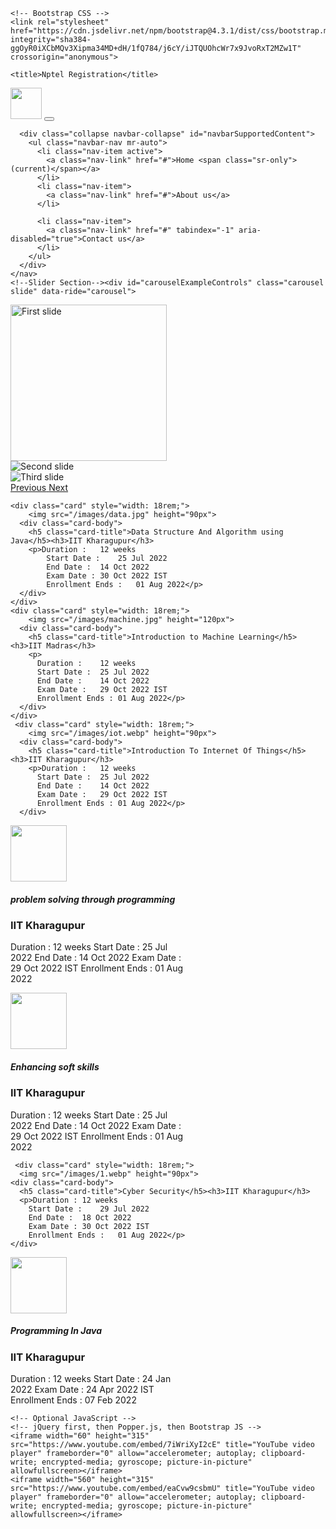 
<!doctype html>
<html lang="en">
  <head>
    <!-- Required meta tags -->
    <meta charset="utf-8">
    <meta name="viewport" content="width=device-width, initial-scale=1, shrink-to-fit=no">

    <!-- Bootstrap CSS -->
    <link rel="stylesheet" href="https://cdn.jsdelivr.net/npm/bootstrap@4.3.1/dist/css/bootstrap.min.css" integrity="sha384-ggOyR0iXCbMQv3Xipma34MD+dH/1fQ784/j6cY/iJTQUOhcWr7x9JvoRxT2MZw1T" crossorigin="anonymous">

    <title>Nptel Registration</title>
  </head>
  <body>
    <nav class="navbar navbar-expand-lg navbar-dark bg-primary">
      <a class="navbar-brand" href="#"><img src="/images/logo.png" height="50px"></a>
      <button class="navbar-toggler" type="button" data-toggle="collapse" data-target="#navbarSupportedContent" aria-controls="navbarSupportedContent" aria-expanded="false" aria-label="Toggle navigation">
        <span class="navbar-toggler-icon"></span>
      </button>
    
      <div class="collapse navbar-collapse" id="navbarSupportedContent">
        <ul class="navbar-nav mr-auto">
          <li class="nav-item active">
            <a class="nav-link" href="#">Home <span class="sr-only">(current)</span></a>
          </li>
          <li class="nav-item">
            <a class="nav-link" href="#">About us</a>
          </li>
          
          <li class="nav-item">
            <a class="nav-link" href="#" tabindex="-1" aria-disabled="true">Contact us</a>
          </li>
        </ul>
      </div>
    </nav>
    <!--Slider Section--><div id="carouselExampleControls" class="carousel slide" data-ride="carousel">
  <div class="carousel-inner">
    <div class="carousel-item active">
      <img class="d-block w-100" src="/images/second.webp" height="250px" alt="First slide">
    </div>
    <div class="carousel-item">
      <img class="d-block w-100" src="/images/n1.webp" alt="Second slide">
    </div>
    <div class="carousel-item">
      <img class="d-block w-100" src="/images/n2.webp" alt="Third slide">
    </div>
  </div>
  <a class="carousel-control-prev" href="#carouselExampleControls" role="button" data-slide="prev">
    <span class="carousel-control-prev-icon" aria-hidden="true"></span>
    <span class="sr-only">Previous</span>
  </a>
  <a class="carousel-control-next" href="#carouselExampleControls" role="button" data-slide="next">
    <span class="carousel-control-next-icon" aria-hidden="true"></span>
    <span class="sr-only">Next</span>
  </a>
</div>

<!-- this is card -->
<div class="row mt:50px">

    <div class="card" style="width: 18rem;">
        <img src="/images/data.jpg" height="90px">
      <div class="card-body">
        <h5 class="card-title">Data Structure And Algorithm using Java</h5><h3>IIT Kharagupur</h3>
        <p>Duration :	12 weeks
            Start Date :	25 Jul 2022
            End Date :	14 Oct 2022
            Exam Date :	30 Oct 2022 IST
            Enrollment Ends :	01 Aug 2022</p>
      </div>
    </div>
    <div class="card" style="width: 18rem;">
        <img src="/images/machine.jpg" height="120px">
      <div class="card-body">
        <h5 class="card-title">Introduction to Machine Learning</h5><h3>IIT Madras</h3>
        <p>
          Duration :	12 weeks
          Start Date :	25 Jul 2022
          End Date :	14 Oct 2022
          Exam Date :	29 Oct 2022 IST
          Enrollment Ends :	01 Aug 2022</p>
      </div>
    </div>
     <div class="card" style="width: 18rem;">
        <img src="/images/iot.webp" height="90px">
      <div class="card-body">
        <h5 class="card-title">Introduction To Internet Of Things</h5><h3>IIT Kharagupur</h3>
        <p>Duration :	12 weeks
          Start Date :	25 Jul 2022
          End Date :	14 Oct 2022
          Exam Date :	29 Oct 2022 IST
          Enrollment Ends :	01 Aug 2022</p>
      </div>
 </div>
     <div class="card" style="width: 18rem;">
        <img src="/images/iot.webp" height="90px">
      <div class="card-body">
        <h5 class="card-title">problem solving through programming</h5><h3>IIT Kharagupur</h3>
        <p>Duration :	12 weeks
          Start Date :	25 Jul 2022
          End Date :	14 Oct 2022
          Exam Date :	29 Oct 2022 IST
          Enrollment Ends :	01 Aug 2022</p>
      </div>
    </div>
    </div>
     </div>
 </div>
     <div class="card" style="width: 18rem;">
        <img src="/images/iot.webp" height="90px">
      <div class="card-body">
        <h5 class="card-title">Enhancing soft skills</h5><h3>IIT Kharagupur</h3>
        <p>Duration :	12 weeks
          Start Date :	25 Jul 2022
          End Date :	14 Oct 2022
          Exam Date :	29 Oct 2022 IST
          Enrollment Ends :	01 Aug 2022</p>
      </div>
    </div>
     <!---->
     <div class="row mt:20px">

     <div class="card" style="width: 18rem;">
      <img src="/images/1.webp" height="90px">
    <div class="card-body">
      <h5 class="card-title">Cyber Security</h5><h3>IIT Kharagupur</h3>
      <p>Duration :	12 weeks
        Start Date :	29 Jul 2022
        End Date :	18 Oct 2022
        Exam Date :	30 Oct 2022 IST
        Enrollment Ends :	01 Aug 2022</p>
    </div>
    
  </div>
   </div> <div class="card" style="width: 18rem;">
    <img src="/images/java.jpg" height="90px">
  <div class="card-body">
    <h5 class="card-title">Programming In Java</h5><h3>IIT Kharagupur</h3>
    <p>Duration :	12 weeks
      Start Date :	24 Jan 2022
     Exam Date :	24 Apr 2022 IST
      Enrollment Ends :	07 Feb 2022<p>
  </div>
  </div>
 </div>

    <!-- Optional JavaScript -->
    <!-- jQuery first, then Popper.js, then Bootstrap JS -->
    <iframe width="60" height="315" src="https://www.youtube.com/embed/7iWriXyI2cE" title="YouTube video player" frameborder="0" allow="accelerometer; autoplay; clipboard-write; encrypted-media; gyroscope; picture-in-picture" allowfullscreen></iframe>
    <iframe width="560" height="315" src="https://www.youtube.com/embed/eaCvw9csbmU" title="YouTube video player" frameborder="0" allow="accelerometer; autoplay; clipboard-write; encrypted-media; gyroscope; picture-in-picture" allowfullscreen></iframe>

  </body>
</html>

